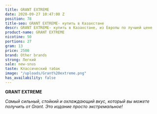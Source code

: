 ```yaml
---
title: GRANT EXTREME
date: 2020-09-27 10:47:00 Z
position: 78
title-seo: GRANT EXTREME- купить в Казахстане
descr: GRANT EXTREME- купить в Казахстане, из Европы по лучшей цене
product-name: GRANT EXTREME
nicotine: 50
portions: 27
gram: 13
price: 2500
brand: Other brands
strong: Легкий
sale: new-snus
taste: Классический табак
image: "/uploads/Grant%20extreme.png"
has_availability: false
---
```


**GRANT EXTREME**

*Самый сильный, стойкий и охлаждающий вкус, который вы можете получить от Grant. 
Это издание просто экстремальное!*